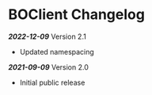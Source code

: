# BOClient Changelog

***2022-12-09*** Version 2.1
   - Updated namespacing

***2021-09-09*** Version 2.0
   - Initial public release
